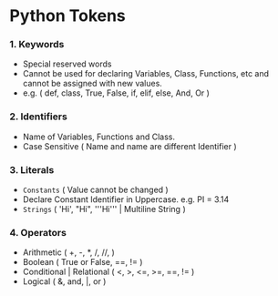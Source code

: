 # Python Tokens

### 1. Keywords
- Special reserved words  
- Cannot be used for declaring Variables, Class, Functions, etc and cannot be assigned with new values.
- e.g. ( def, class, True, False, if, elif, else, And, Or )

### 2. Identifiers
- Name of Variables, Functions and Class.
- Case Sensitive ( Name and name are different Identifier )

### 3. Literals 
- `Constants` ( Value cannot be changed ) 
- Declare Constant Identifier in Uppercase. e.g. PI = 3.14 
- `Strings` ( 'Hi', "Hi", '''Hi''' | Multiline String )

### 4. Operators 
- Arithmetic ( +, -, *, /, //,  )
- Boolean ( True or False, ==, != )
- Conditional | Relational ( <, >, <=, >=, ==, != )
- Logical ( &, and, |, or )
